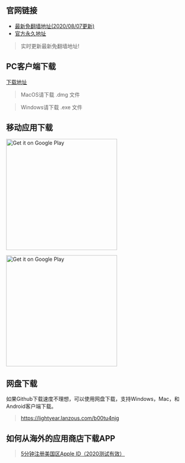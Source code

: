 ## 官网链接
- [最新免翻墙地址(2020/08/07更新)](https://lightyearapp.live)
- [官方永久地址](https://lightyearvpn.com)

> 实时更新最新免翻墙地址!

## PC客户端下载

[下载地址](https://github.com/lightyearvpn/LightyearVPN/releases)

> MacOS请下载 .dmg 文件

> Windows请下载 .exe 文件

## 移动应用下载

<a target="_blank" href='https://apps.apple.com/us/app/lightyearvpn-fast-trusted/id1495258888'><img width="300" alt='Get it on Google Play' src='https://applelaneanimalhospital.com/wp-content/uploads/2019/04/apple.png'/></a>

<a target="_blank" href='https://play.google.com/store/apps/details?id=com.stingsystemllc.lightyearapp'><img width="300" alt='Get it on Google Play' src='https://applelaneanimalhospital.com/wp-content/uploads/2019/04/google.png'/></a>

## 网盘下载
如果Github下载速度不理想，可以使用网盘下载，支持Windows，Mac，和Android客户端下载。

> https://lightyear.lanzous.com/b00tu4njg

## 如何从海外的应用商店下载APP
> <a target="_blank" href="https://zhuanlan.zhihu.com/p/36574047">5分钟注册美国区Apple ID（2020测试有效）</a>
